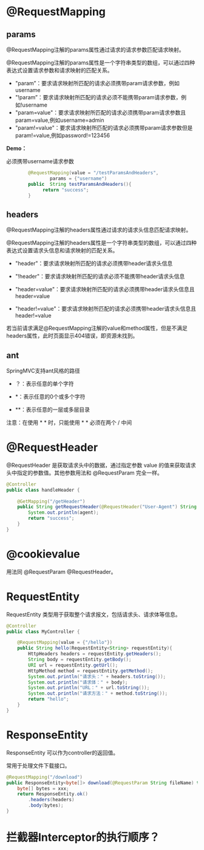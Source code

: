 # @RequestMapping

## params

@RequestMapping注解的params属性通过请求的请求参数匹配请求映射。

@RequestMapping注解的params属性是一个字符串类型的数组，可以通过四种表达式设置请求参数和请求映射的匹配关系。

- "param”：要求请求映射所匹配的请求必须携带param请求参数，例如username
- "!param”：要求请求映射所匹配的请求必须不能携带param请求参数，例如!username
- "param=value"：要求请求映射所匹配的请求必须携带param请求参数且param=value,例如username=admin
- "param!=value"：要求请求映射所匹配的请求必须携带param请求参数但是param!=value,例如password!=123456

**Demo：**

必须携带username请求参数

```java
		@RequestMapping(value = "/testParamsAndHeaders",
                params = {"username")
      	public  String testParamsAndHeaders(){
        　　	return "success";
      	}
```

## headers

@RequestMapping注解的headers属性通过请求的请求头信息匹配请求映射。

@RequestMapping注解的headers属性是一个字符串类型的数组，可以通过四种表达式设置请求头信息和请求映射的匹配关系。

- "header"：要求请求映射所匹配的请求必须携带header请求头信息

- "!header"：要求请求映射所匹配的请求必须不能携带header请求头信息

- "header=value"：要求请求映射所匹配的请求必须携带header请求头信息且header=value

- "header!=value"：要求请求映射所匹配的请求必须携带header请求头信息且header!=value

若当前请求满足@RequestMapping注解的value和method属性，但是不满足headers属性，此时页面显示404错误，即资源未找到。

## ant

SpringMVC支持ant风格的路径

- ？：表示任意的单个字符

- *：表示任意的0个或多个字符

- **：表示任意的一层或多层目录

注意：在使用 * * 时，只能使用 * * 必须在两个 / 中间



# @RequestHeader 

@RequestHeader 是获取请求头中的数据，通过指定参数 value 的值来获取请求头中指定的参数值。其他参数用法和 @RequestParam 完全一样。

```java
@Controller
public class handleHeader {
 
	@GetMapping("/getHeader")
	public String getRequestHeader(@RequestHeader("User-Agent") String agent) {
		System.out.println(agent);
		return "success";
	}
}
```



# @cookievalue

用法同  @RequestParam @RequestHeader。



# RequestEntity

RequestEntity 类型用于获取整个请求报文，包括请求头、请求体等信息。

```java
@Controller
public class MyController {

    @RequestMapping(value = {"/hello"})
    public String hello(RequestEntity<String> requestEntity){
        HttpHeaders headers = requestEntity.getHeaders();
        String body = requestEntity.getBody();
        URI url = requestEntity.getUrl();
        HttpMethod method = requestEntity.getMethod();
        System.out.println("请求头：" + headers.toString());
        System.out.println("请求体：" + body);
        System.out.println("URL：" + url.toString());
        System.out.println("请求方法：" + method.toString());
        return "hello";
    }
}
```



# ResponseEntity

ResponseEntity 可以作为controller的返回值。

常用于处理文件下载接口。

```java
@RequestMapping("/download")
public ResponseEntity<byte[]> download(@RequestParam String fileName) throws IOException {
    byte[] bytes = xxx;
    return ResponseEntity.ok()
        .headers(headers)
        .body(bytes);
}
```



# 拦截器Interceptor的执行顺序？

